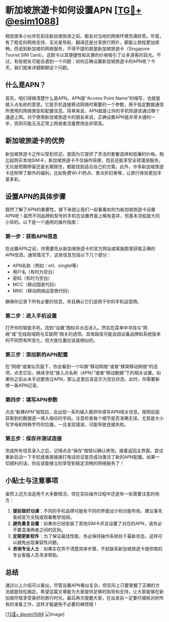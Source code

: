 # 新加坡旅遊卡如何设置APN [[TG💪+ @esim1088](https://t.me/s/esim1088)]

相信很多小伙伴在前往新加坡旅游之前，都会对当地的网络环境充满好奇。毕竟，有了稳定的网络支持，无论是导航、翻译还是分享旅行照片，都能让旅程更加顺畅。而说到新加坡的网络服务，不得不提的就是新加坡旅遊卡（Singapore Tourist SIM Card）。这款卡以其便捷性和实惠的价格吸引了众多游客的目光。不过，有些朋友可能会遇到一个问题：如何正确设置新加坡旅遊卡的APN呢？今天，我们就来详细聊聊这个问题。

## 什么是APN？

首先，咱们得搞清楚什么是APN。APN是“Access Point Name”的缩写，也就是接入点名称的意思。它是手机连接移动网络时需要的一个参数，用于指定数据通信所使用的网络类型和配置信息。简单来说，APN就是让你的手机知道该通过哪个通道上网。对于使用新加坡旅遊卡的朋友来说，正确设置APN是非常关键的一步，否则可能无法正常上网或者流量费用会非常高。

## 新加坡旅遊卡的优势

新加坡旅遊卡之所以受到欢迎，是因为它提供了灵活的套餐选择和低廉的价格。相比起购买本地SIM卡，新加坡旅遊卡不仅操作简便，而且还能享受全球漫游服务。无论是短期停留还是长期居住，都能找到适合自己的方案。此外，许多新加坡旅遊卡还附带了额外的福利，比如免费Wi-Fi热点、景点折扣券等，让旅行体验更加丰富多彩。

## 设置APN的具体步骤

既然了解了APN的重要性，接下来就让我们一起看看如何为新加坡旅遊卡设置APN吧！虽然不同品牌和型号的手机在设置界面上略有差异，但基本流程是大同小异的。以下是一个通用的操作指南：

### 第一步：获取APN信息
在设置APN之前，你需要先从新加坡旅遊卡的官方网站或客服那里获取正确的APN信息。通常情况下，这些信息包括以下几个部分：
- APN名称（例如：m1、singtel等）
- 用户名（有时为空白）
- 密码（有时为空白）
- MCC（移动国家代码）
- MNC（移动网络运营商代码）

确保你记录下所有必要的信息，并且确认它们适用于你的手机运营商。

### 第二步：进入手机设置
打开你的智能手机，找到“设置”图标并点击进入。然后在菜单中寻找与“网络”或“无线局域网与互联网”相关的选项。具体路径可能会因设备品牌和系统版本的不同而有所变化，但大致位置应该是相似的。

### 第三步：添加新的APN配置
在“网络”或类似页面下，你会看到一个叫做“移动网络”或者“蜂窝移动网络”的选项。点击它后，继续寻找“接入点名称（APN）”或者“移动数据”下的相关设置。如果你之前从未手动更改过APN，那么这里应该显示为空白状态。此时，你需要新增一条APN记录。

### 第四步：填写APN参数
点击“新建APN”按钮后，会出现一系列输入框供你填写APN相关信息。按照前面获取到的数据逐一填入相应的字段。注意检查每个细节是否准确无误，尤其是大小写字母和特殊字符的位置。一旦发现错误，可能导致连接失败。

### 第五步：保存并测试连接
完成所有信息录入之后，记得点击“保存”按钮以确认修改。接着返回主界面，尝试重新启动一下手机或者直接拨打电话验证是否成功激活了新的APN配置。如果一切顺利的话，你应该能够立刻享受到稳定流畅的网络服务了！

## 小贴士与注意事项

虽然上述方法适用于大多数情况，但在实际操作过程中还是有一些需要注意的地方：

1. **提前做好功课**：不同的手机品牌可能有不同的界面设计和功能布局，建议事先查阅官方文档或观看教学视频。
2. **避免重复设置**：如果你已经安装了其他SIM卡并且设置了对应的APN，请务必不要混淆两者之间的区别。
3. **定期更新软件**：为了保证最佳性能，务必保持操作系统处于最新状态，这样可以避免出现兼容性问题。
4. **咨询专业人士**：如果实在弄不清楚具体步骤，不妨联系新加坡旅遊卡提供商的专业客服人员寻求帮助。

## 总结

通过以上介绍可以看出，尽管设置APN看似复杂，但实际上只要掌握了正确的方法就能轻松搞定。希望这篇文章能为大家提供足够的指导和支持，让大家能够在新加坡尽情享受美好的旅行时光。最后再次提醒大家，在出发前一定要仔细核对好所有的准备工作，这样才能避免不必要的麻烦哦！

[[TG💪+ @esim1088](https://t.me/s/esim1088) ![Image](https://i.postimg.cc/4NQfJmqS/Snipaste-2025-05-13-00-14-12.png)]